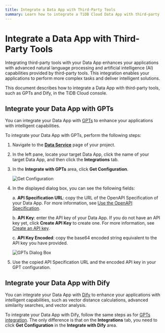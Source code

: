 ```yaml
---
title: Integrate a Data App with Third-Party Tools
summary: Learn how to integrate a TiDB Cloud Data App with third-party tools, such as GPTs and Dify, in the TiDB Cloud console.
---
```


# Integrate a Data App with Third-Party Tools

Integrating third-party tools with your Data App enhances your applications with advanced natural language processing and artificial intelligence (AI) capabilities provided by third-party tools. This integration enables your applications to perform more complex tasks and deliver intelligent solutions.

This document describes how to integrate a Data App with third-party tools, such as GPTs and Dify, in the TiDB Cloud console.

## Integrate your Data App with GPTs

You can integrate your Data App with [GPTs](https://openai.com/blog/introducing-gpts) to enhance your applications with intelligent capabilities.

To integrate your Data App with GPTs, perform the following steps:

1. Navigate to the [**Data Service**](https://console.tidb.io/project/data-service) page of your project.
2. In the left pane, locate your target Data App, click the name of your target Data App, and then click the **Integrations** tab.
3. In the **Integrate with GPTs** area, click **Get Configuration**.

    ![Get Configuration](https://docs-download.pingcap.com/media/images/docs/tidb-cloud/data-service/GPTs1.png)

4. In the displayed dialog box, you can see the following fields:

    a. **API Specification URL**: copy the URL of the OpenAPI Specification of your Data App. For more information, see [Use the OpenAPI Specification](/tidb-cloud/data-service-manage-data-app.md#use-the-openapi-specification).

    b. **API Key**: enter the API key of your Data App. If you do not have an API key yet, click **Create API Key** to create one. For more information, see [Create an API key](/tidb-cloud/data-service-api-key.md#create-an-api-key).

    c. **API Key Encoded**: copy the base64 encoded string equivalent to the API key you have provided.

    ![GPTs Dialog Box](https://docs-download.pingcap.com/media/images/docs/tidb-cloud/data-service/GPTs2.png)

5. Use the copied API Specification URL and the encoded API key in your GPT configuration.

## Integrate your Data App with Dify

You can integrate your Data App with [Dify](https://docs.dify.ai/guides/tools) to enhance your applications with intelligent capabilities, such as vector distance calculations, advanced similarity searches, and vector analysis.

To integrate your Data App with Dify, follow the same steps as for [GPTs integration](#integrate-your-data-app-with-gpts). The only difference is that on the **Integrations** tab, you need to click **Get Configuration** in the **Integrate with Dify** area.
